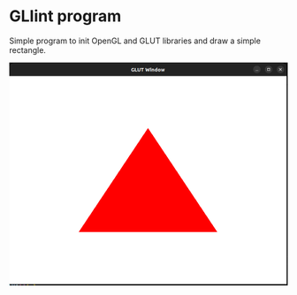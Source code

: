 # GLIint program

Simple program to init OpenGL and GLUT libraries and draw a simple rectangle.

![image](./img/screenshot.png)